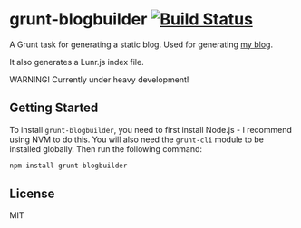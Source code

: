 # grunt-blogbuilder [![Build Status](https://travis-ci.org/matthewbdaly/grunt-blogbuilder.svg?branch=master)](https://travis-ci.org/matthewbdaly/grunt-blogbuilder)

A Grunt task for generating a static blog. Used for generating [my blog](http://matthewdaly.co.uk/).

It also generates a Lunr.js index file.

WARNING! Currently under heavy development!

## Getting Started

To install `grunt-blogbuilder`, you need to first install Node.js - I recommend using NVM to do this. You will also need the `grunt-cli` module to be installed globally. Then run the following command:

```bash
npm install grunt-blogbuilder
```

## License

MIT
